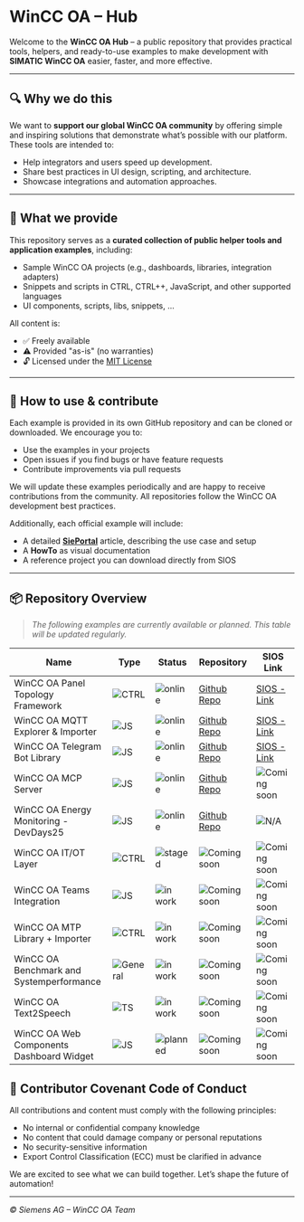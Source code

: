 # WinCC OA – Hub

Welcome to the **WinCC OA Hub** – a public repository that provides practical tools, helpers, and ready-to-use examples to make development with **SIMATIC WinCC OA** easier, faster, and more effective.

---

## 🔍 Why we do this

We want to **support our global WinCC OA community** by offering simple and inspiring solutions that demonstrate what’s possible with our platform. These tools are intended to:
- Help integrators and users speed up development.
- Share best practices in UI design, scripting, and architecture.
- Showcase integrations and automation approaches.

---

## 🧰 What we provide

This repository serves as a **curated collection of public helper tools and application examples**, including:
- Sample WinCC OA projects (e.g., dashboards, libraries, integration adapters)
- Snippets and scripts in CTRL, CTRL++, JavaScript, and other supported languages
- UI components, scripts, libs, snippets, ...

All content is:
- ✅ Freely available
- ⚠️ Provided "as-is" (no warranties)
- 🔓 Licensed under the [MIT License](https://opensource.org/licenses/MIT)

---

## 🚀 How to use & contribute

Each example is provided in its own GitHub repository and can be cloned or downloaded. We encourage you to:
- Use the examples in your projects
- Open issues if you find bugs or have feature requests
- Contribute improvements via pull requests

We will update these examples periodically and are happy to receive contributions from the community. All repositories follow the WinCC OA development best practices.

Additionally, each official example will include:
- A detailed [**SiePortal**](https://sieportal.siemens.com/en-ww/search?scope=knowledgebase&Type=siePortal&SearchTerm=WinCC%20OA&SortingOption=DefaultRankingDesc&EntryTypes=ExampleOfUse&Page=0&PageSize=20) article, describing the use case and setup
- A **HowTo** as visual documentation
- A reference project you can download directly from SIOS

---

## 📦 Repository Overview

> _The following examples are currently available or planned.
> This table will be updated regularly._

| Name                          | Type     | Status        | Repository    | SIOS Link     |
|-------------------------------|----------|---------------|---------------|---------------|
| WinCC OA Panel Topology Framework        | ![CTRL](https://img.shields.io/badge/-CTRL-0aa)                                | ![online](https://img.shields.io/badge/status-online-brightgreen) | [Github Repo](https://github.com/winccoa/winccoa-ae-ui-ptframework) | [SIOS - Link](https://support.industry.siemens.com/cs/document/109986351/integration-and-usage-of-the-wincc-oa-panel-topology-framework?dti=0&lc=en-WW) |
| WinCC OA MQTT Explorer & Importer        | ![JS](https://img.shields.io/badge/-JS-f7df1e?logo=javascript&logoColor=black) | ![online](https://img.shields.io/badge/status-online-brightgreen) | [Github Repo](https://github.com/winccoa/winccoa-ae-js-mqttexplorer) | [SIOS - Link](https://support.industry.siemens.com/cs/document/109988549/wincc-oa-mqtt-explorer-and-importer?dti=0&lc=en-WW) |
| WinCC OA Telegram Bot Library            | ![JS](https://img.shields.io/badge/-JS-f7df1e?logo=javascript&logoColor=black) | ![online](https://img.shields.io/badge/status-online-brightgreen) | [Github Repo](https://github.com/winccoa/winccoa-ae-js-telegrambot) | [SIOS - Link](https://support.industry.siemens.com/cs/document/109988529/wincc-oa-telegram-bot-library?dti=0&lc=en-WW) |
| WinCC OA MCP Server           | ![JS](https://img.shields.io/badge/-JS-f7df1e?logo=javascript&logoColor=black) | ![online](https://img.shields.io/badge/status-online-brightgreen) | [Github Repo](https://github.com/winccoa/winccoa-ae-js-mcpserver) | ![Coming soon](https://img.shields.io/badge/-ComingSoon-lightgrey) |
| WinCC OA Energy Monitoring - DevDays25          | ![JS](https://img.shields.io/badge/-JS-f7df1e?logo=javascript&logoColor=black) | ![online](https://img.shields.io/badge/status-online-brightgreen) | [Github Repo](https://github.com/winccoa/winccoa-devdays25-energymonitoring) | ![N/A](https://img.shields.io/badge/-N/A-lightgrey) |
| WinCC OA IT/OT Layer                     | ![CTRL](https://img.shields.io/badge/-CTRL-0aa)                                | ![staged](https://img.shields.io/badge/status-staged-lightgrey)   | ![Coming soon](https://img.shields.io/badge/-ComingSoon-lightgrey) | ![Coming soon](https://img.shields.io/badge/-ComingSoon-lightgrey) |
| WinCC OA Teams Integration               | ![JS](https://img.shields.io/badge/-JS-f7df1e?logo=javascript&logoColor=black) | ![in work](https://img.shields.io/badge/status-in--work-yellow)   | ![Coming soon](https://img.shields.io/badge/-ComingSoon-lightgrey) | ![Coming soon](https://img.shields.io/badge/-ComingSoon-lightgrey) |
| WinCC OA MTP Library + Importer          | ![CTRL](https://img.shields.io/badge/-CTRL-0aa)                                | ![in work](https://img.shields.io/badge/status-in--work-yellow)   | ![Coming soon](https://img.shields.io/badge/-ComingSoon-lightgrey) | ![Coming soon](https://img.shields.io/badge/-ComingSoon-lightgrey) |
| WinCC OA Benchmark and Systemperformance | ![General](https://img.shields.io/badge/-General-grey)                         | ![in work](https://img.shields.io/badge/status-in--work-yellow)   | ![Coming soon](https://img.shields.io/badge/-ComingSoon-lightgrey) | ![Coming soon](https://img.shields.io/badge/-ComingSoon-lightgrey) |
| WinCC OA Text2Speech                     | ![TS](https://img.shields.io/badge/-TS-f7df1e?logo=typescript&logoColor=black) | ![in work](https://img.shields.io/badge/status-in--work-yellow)   | ![Coming soon](https://img.shields.io/badge/-ComingSoon-lightgrey) | ![Coming soon](https://img.shields.io/badge/-ComingSoon-lightgrey) |
| WinCC OA Web Components Dashboard Widget | ![JS](https://img.shields.io/badge/-JS-f7df1e?logo=javascript&logoColor=black) | ![planned](https://img.shields.io/badge/status-planned-orange)    | ![Coming soon](https://img.shields.io/badge/-ComingSoon-lightgrey) | ![Coming soon](https://img.shields.io/badge/-ComingSoon-lightgrey) |

## 📜 Contributor Covenant Code of Conduct

All contributions and content must comply with the following principles:
- No internal or confidential company knowledge
- No content that could damage company or personal reputations
- No security-sensitive information
- Export Control Classification (ECC) must be clarified in advance

We are excited to see what we can build together. Let’s shape the future of automation!

---

_© Siemens AG – WinCC OA Team_
